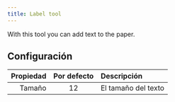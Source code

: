 ```yaml
---
title: Label tool
---
```


With this tool you can add text to the paper.

## Configuración

| Propiedad | Por defecto | Descripción         |
| --------: | :---------: | :------------------ |
|    Tamaño |      12     | El tamaño del texto |
